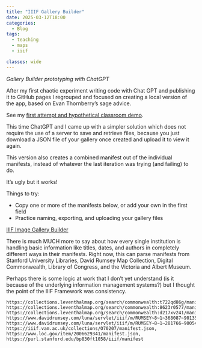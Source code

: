 ```yaml
---
title: "IIIF Gallery Builder"
date: 2025-03-12T18:00
categories:
  - Blog
tags:
  - teaching
  - maps
  - iiif

classes: wide
---
```

*Gallery Builder prototyping with ChatGPT*

After my first chaotic experiment writing code with Chat GPT and publishing it to GitHub pages I regrouped and focused on creating a local version of the app, based on Evan Thornberry’s sage advice.  

See my [first attempt and hypothetical classroom demo](http://kristinalivlarsen.com/blog/mirador-gallery/). 

This time ChatGPT and I came up with a simpler solution which does not require the use of a server to save and retrieve files, because you just download a JSON file of your gallery once created and upload it to view it again. 

This version also creates a combined manifest out of the individual manifests, instead of whatever the last iteration was trying (and failing) to do. 

It’s ugly but it works!

Things to try:
- Copy one or more of the manifests below, or add your own in the first field
- Practice naming, exporting, and uploading your gallery files 

[IIIF Image Gallery Builder](https://kristinallarsen.github.io/gallery-builder/)


There is much MUCH more to say about how every single institution is handling basic information like titles, dates, and authors in completely different ways in their manifests. Right now, this can parse manifests from Stanford University Libraries, David Rumsey Map Collection, Digital Commonwealth, Library of Congress, and the Victoria and Albert Museum. 
 
Perhaps there is some logic at work that I don’t yet understand (is it because of the underlying information management systems?) but I thought the point of the IIIF Framework was consistency. 

```
https://collections.leventhalmap.org/search/commonwealth:t722qd86g/manifest,
https://collections.leventhalmap.org/search/commonwealth:8623r0577/manifest,
https://collections.leventhalmap.org/search/commonwealth:d217xv241/manifest,
https://www.davidrumsey.com/luna/servlet/iiif/m/RUMSEY~8~1~368087~90135375/manifest,
https://www.davidrumsey.com/luna/servlet/iiif/m/RUMSEY~8~1~281766~90054435/manifest,
https://iiif.vam.ac.uk/collections/O70207/manifest.json,
https://www.loc.gov/item/2006629341/manifest.json,
https://purl.stanford.edu/bp830ft1058/iiif/manifest

```
